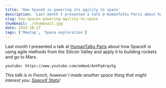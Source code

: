 ```yaml
---
title: 'How SpaceX is powering its agility to space'
description: 'Last month I presented a talk @ HumanTalks Paris about how SpaceX is using agile methods from the Silicon Valley and apply it to building rockets and go to Mars.'
slug: how-spacex-powering-agility-to-space
thumbnail: ./thumbnail.jpg
date: 2019-10-27
tags: ['Meetup', 'Space exploration']
---
```


Last month I presented a talk at [HumanTalks Paris](https://twitter.com/humantalksparis) about how SpaceX is using agile methods from the Silicon Valley and apply it to building rockets and go to Mars.

`youtube: https://www.youtube.com/embed/AoVFq4rqv5g`

_This talk is in French, however I made another space thing that might interest you: [SpaceX Stats](/2018/09/spacex-stats/)!_
